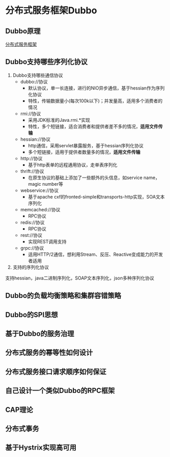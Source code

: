 # 分布式服务框架Dubbo

## Dubbo原理

[分布式服务框架](Dubbo.md)

## Dubbo支持哪些序列化协议

1. Dubbo支持哪些通信协议
    - dubbo://协议
        - 默认协议，单一长连接，进行的NIO异步通信，基于hessian作为序列化协议
        - 特性，传输数据量小(每次100k以下)；并发量高，适用多个消费者的情况
    - rmi://协议
        - 采用JDK标准的Java.rmi.*实现
        - 特性，多个短链接，适合消费者和提供者差不多的情况，**适用文件传输**
    - hessian://协议
        - http通信，采用servlet暴露服务，基于hessian序列化协议
        - 多个短链接，适用于提供者数量多的情况，**适用文件传输**
    - http://协议
        - 基于http表单的远程通用协议，走单表序列化
    - thrift://协议
        - 在原生协议的基础上添加了一些额外的头信息，如service name，magic number等
    - webservice://协议
        - 基于apache cxf的fronted-simple和transports-http实现，SOA文本序列化
    - memcached://协议
        - RPC协议
    - redis://协议
        - RPC协议
    - rest://协议
        - 实现REST调用支持
    - grpc://协议
        - 适用HTTP/2通信，想利用Stream、反压、Reactive变成能力的开发者适用
2. 支持的序列化协议

支持hessian，java二进制序列化，SOAP文本序列化，json多种序列化协议

## Dubbo的负载均衡策略和集群容错策略

## Dubbo的SPI思想

## 基于Dubbo的服务治理

## 分布式服务的幂等性如何设计

## 分布式服务接口请求顺序如何保证

## 自己设计一个类似Dubbo的RPC框架

## CAP理论

## 分布式事务

## 基于Hystrix实现高可用